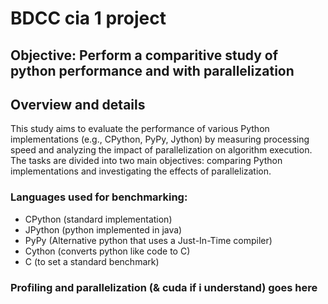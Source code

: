 # BDCC cia 1 project 

## Objective: Perform a comparitive study of python performance and with parallelization 

## Overview and details 

This study aims to evaluate the performance of various Python implementations (e.g., CPython, PyPy, Jython) by measuring processing speed and analyzing the impact of parallelization on algorithm execution. The tasks are divided into two main objectives: comparing Python implementations and investigating the effects of parallelization.


### Languages used for benchmarking: 

- CPython (standard implementation) 
- JPython (python implemented in java)
- PyPy (Alternative python that uses a Just-In-Time compiler)
- Cython (converts python like code to C)
- C (to set a standard benchmark)

### Profiling and parallelization (& cuda if i understand) goes here
